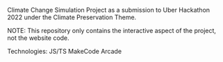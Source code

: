 Climate Change Simulation Project as a submission to Uber Hackathon 2022 under the Climate Preservation Theme. 

NOTE: This repository only contains the interactive aspect of the project, not the website code. 

Technologies: 
JS/TS
MakeCode Arcade
